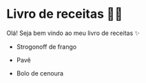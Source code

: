 # Livro de receitas 👩‍🍳

Olá! Seja bem vindo ao meu livro de receitas ✨

- Strogonoff de frango
  
- Pavê
- Bolo de cenoura
